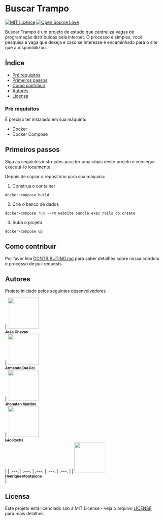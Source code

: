 # Buscar Trampo
[![MIT Licence](https://badges.frapsoft.com/os/mit/mit.svg?v=103)](LICENSE) [![Open Source Love](https://badges.frapsoft.com/os/v1/open-source.png?v=103)](https://github.com/ellerbrock/open-source-badges/)


Buscar Trampo é um projeto de estudo que centraliza vagas de programação distribuídas pela internet. O processo é simples, você pesquisa a vaga que deseja e caso se interesse é encaminhado para o site que a disponibilizou.

## Índice
  * [Pré requisitos](#pré-requisitos)
  * [Primeiros passos](#primeiros-passos)
  * [Como contribuir](#como-contribuir)
  * [Autores](#autores)
  * [Licensa](#licensa)

### Pré requisitos
É preciso ter instalado em sua máquina:
  * Docker
  * Docker Compose

## Primeiros passos

Siga as seguintes instruções para ter uma cópia deste projeto e conseguir executá-lo localmente.

Depois de copiar o repositório para sua máquina:
1. Construa o container
```
docker-compose build
```

2. Crie o banco de dados
```
docker-compose run --rm website bundle exec rails db:create
```

3. Suba o projeto
```
docker-compose up
```

## Como contribuir

Por favor leia [CONTRIBUTING.md](CONTRIBUTING.md) para saber detalhes sobre nossa conduta e processo de pull requests.

## Autores

Projeto iniciado pelos seguintes desenvolvedores

<!-- ALL-CONTRIBUTORS-LIST:START - Do not remove or modify this section -->
<!-- prettier-ignore -->
| [<img src="https://drive.google.com/uc?id=1J6kyIZF5A4xEpvoU_QPnASwEL3BlZyho" width="100px;"/><br /><sub><b>João Chaves </b></sub>](https://github.com/jchavesjr)<br /> | [<img src="https://drive.google.com/uc?id=1pH3IntPVkjF9m9Qss_x3Zi6nz2rJiDRQ" width="100px;"/><br /><sub><b>Armando Del Col</b></sub>](https://github.com/DinhuX)<br /> | [<img src="https://drive.google.com/uc?id=1odqy22fU-mB6LDVCNQUTAxgqlgc1PDvG" width="100px;"/><br /><sub><b>Jhonatan Martins</b></sub>](https://github.com/JhoMartins)<br /> | [<img src="https://avatars2.githubusercontent.com/u/15186322?s=460&v=4" width="100px;"/><br /><sub><b>Léo Rocha</b></sub>](https://github.com/Leoxxid)<br /> |
| :---: | :---: | :---: | :---: | :---: |
| [<img src="https://drive.google.com/uc?id=1ZkeNpyj48FJmGLN8MAuRNp5QwNWR5frG" width="100px;"/><br /><sub><b>Henrique Montalione</b></sub>](https://github.com/henriquemontalione)<br /> |
<!-- ALL-CONTRIBUTORS-LIST:END -->


## Licensa

Este projeto está licenciado sob a MIT License - veja o arquivo [LICENSE](LICENSE) para mais detalhes
